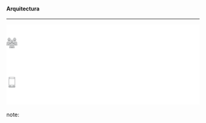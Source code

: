 #### Arquitectura
----------------
![Arquitectura](resources/architecture1.png)<!-- .element: style="border:0px; box-shadow: 0 0 0 rgba(0, 0, 0, 0);" -->



note:
